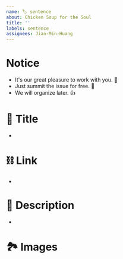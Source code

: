 ```yaml
---
name: 🏷 sentence 
about: Chicken Soup for the Soul
title: ''
labels: sentence 
assignees: Jian-Min-Huang
---
```


# Notice
* It's our great pleasure to work with you. 👋
* Just summit the issue for free. 🥰
* We will organize later. 👍

# 👀 Title
* 

# ⛓ Link
* 

# 📜 Description
* 

# 🏞 Images

